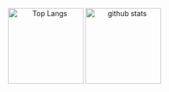 <p align="center"> 
  <img alt="Top Langs" height="150px" src="https://github-readme-stats.vercel.app/api/top-langs/?username=kokoaola&layout=compact&show_icons=true&theme=onedark" />
  <img alt="github stats" height="150px" src="https://github-readme-stats.vercel.app/api?username=kokoaola&theme=onedark&show_icons=ture" />
</p>
